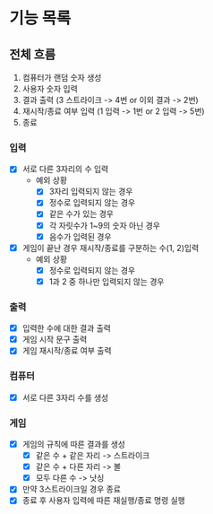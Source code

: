# 기능 목록

## 전체 흐름

1. 컴퓨터가 랜덤 숫자 생성
2. 사용자 숫자 입력
3. 결과 출력 (3 스트라이크 -> 4번 or 이외 결과 -> 2번)
4. 재시작/종료 여부 입력 (1 입력 -> 1번 or 2 입력 -> 5번)
5. 종료

### 입력

- [x] 서로 다른 3자리의 수 입력
    - 예외 상황
        - [x] 3자리 입력되지 않는 경우
        - [x] 정수로 입력되지 않는 경우
        - [x] 같은 수가 있는 경우
        - [x] 각 자릿수가 1~9의 숫자 아닌 경우
        - [x] 음수가 입력된 경우

- [x] 게임이 끝난 경우 재시작/종료를 구분하는 수(1, 2)입력
    - 예외 상황
        - [x] 정수로 입력되지 않는 경우
        - [x] 1과 2 중 하나만 입력되지 않는 경우

### 출력

- [x] 입력한 수에 대한 결과 출력
- [x] 게임 시작 문구 출력
- [x] 게임 재시작/종료 여부 출력

### 컴퓨터

- [x] 서로 다른 3자리 수를 생성

### 게임

- [x] 게임의 규칙에 따른 결과를 생성
    - [x] 같은 수 + 같은 자리 -> 스트라이크
    - [x] 같은 수 + 다른 자리 -> 볼
    - [x] 모두 다른 수 -> 낫싱
- [x] 만약 3스트라이크일 경우 종료
- [x] 종료 후 사용자 입력에 따른 재실행/종료 명령 실행
